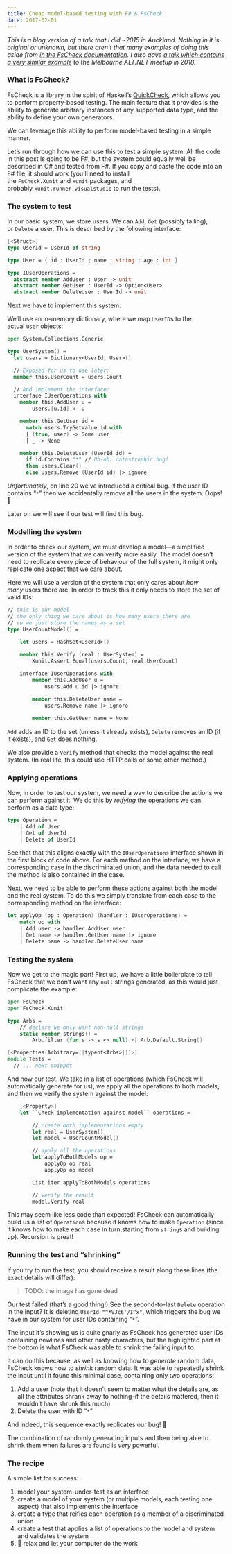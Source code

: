 ```yaml
---
title: Cheap model-based testing with F# & FsCheck
date: 2017-02-01
---
```

_This is a blog version of a talk that I did ~2015 in Auckland. Nothing in it is original or unknown, but there aren’t that many examples of doing this aside from [in the FsCheck documentation](https://fscheck.github.io/FsCheck/StatefulTesting.html). I also gave [a talk which contains a very similar example](https://www.youtube.com/watch?v=8oALNLdyOyM) to the Melbourne ALT.NET meetup in 2018._
### What is FsCheck?

FsCheck is a library in the spirit of Haskell’s [QuickCheck](https://en.wikipedia.org/wiki/QuickCheck), which allows you to perform property-based testing. The main feature that it provides is the ability to generate arbitrary instances of any supported data type, and the ability to define your own generators.

We can leverage this ability to perform model-based testing in a simple manner.

Let’s run through how we can use this to test a simple system. All the code in this post is going to be F#, but the system could equally well be described in C# and tested from F#. If you copy and paste the code into an F# file, it should work (you’ll need to install the `FsCheck.Xunit` and `xunit` packages, and probably `xunit.runner.visualstudio` to run the tests).

### The system to test

In our basic system, we store users. We can `Add`, `Get` (possibly failing), or `Delete` a user. This is described by the following interface:

```fsharp
[<Struct>]
type UserId = UserId of string

type User = { id : UserId ; name : string ; age : int }

type IUserOperations =
  abstract member AddUser : User -> unit
  abstract member GetUser : UserId -> Option<User>
  abstract member DeleteUser : UserId -> unit
```

Next we have to implement this system.

We’ll use an in-memory dictionary, where we map `UserID`s to the actual `User` objects:

```fsharp
open System.Collections.Generic

type UserSystem() = 
  let users = Dictionary<UserId, User>()

  // Exposed for us to use later:
  member this.UserCount = users.Count

  // And implement the interface:
  interface IUserOperations with
    member this.AddUser u =
        users.[u.id] <- u

    member this.GetUser id =
      match users.TryGetValue id with
      | (true, user) -> Some user
      | _ -> None

    member this.DeleteUser (UserId id) =
      if id.Contains "*" // Uh-oh: catastrophic bug!
      then users.Clear()
      else users.Remove (UserId id) |> ignore
```

_Unfortunately_, on line 20 we’ve introduced a critical bug. If the user ID contains “`*`” then we accidentally remove all the users in the system. Oops! 🤦

Later on we will see if our test will find this bug.

### Modelling the system

In order to check our system, we must develop a model—a simplified version of the system that we can verify more easily. The model doesn’t need to replicate every piece of behaviour of the full system, it might only replicate one aspect that we care about.

Here we will use a version of the system that only cares about _how many_ users there are. In order to track this it only needs to store the set of valid IDs:

```fsharp
// this is our model
// the only thing we care about is how many users there are
// so we just store the names as a set
type UserCountModel() =

    let users = HashSet<UserId>()

    member this.Verify (real : UserSystem) =
        Xunit.Assert.Equal(users.Count, real.UserCount)
        
    interface IUserOperations with
        member this.AddUser u = 
            users.Add u.id |> ignore

        member this.DeleteUser name =
            users.Remove name |> ignore

        member this.GetUser name = None
```

`Add` adds an ID to the set (unless it already exists), `Delete` removes an ID (if it exists), and `Get` does nothing.

We also provide a `Verify` method that checks the model against the real system. (In real life, this could use HTTP calls or some other method.)

### Applying operations

Now, in order to test our system, we need a way to describe the actions we can perform against it. We do this by _reifying_ the operations we can perform as a data type:

```fsharp
type Operation =
    | Add of User
    | Get of UserId
    | Delete of UserId
```

See that that this aligns exactly with the `IUserOperations` interface shown in the first block of code above. For each method on the interface, we have a corresponding case in the discriminated union, and the data needed to call the method is also contained in the case.

Next, we need to be able to perform these actions against both the model and the real system. To do this we simply translate from each case to the corresponding method on the interface:

```fsharp
let applyOp (op : Operation) (handler : IUserOperations) =
    match op with
    | Add user -> handler.AddUser user
    | Get name -> handler.GetUser name |> ignore
    | Delete name -> handler.DeleteUser name
```

### Testing the system

Now we get to the magic part! First up, we have a little boilerplate to tell FsCheck that we don’t want any `null` strings generated, as this would just complicate the example:

```fsharp
open FsCheck
open FsCheck.Xunit

type Arbs = 
    // declare we only want non-null strings
    static member strings() =
        Arb.filter (fun s -> s <> null) <| Arb.Default.String()

[<Properties(Arbitrary=[|typeof<Arbs>|])>]
module Tests =
  // ... next snippet
```

And now our test. We take in a list of operations (which FsCheck will automatically generate for us), we apply all the operations to both models, and then we verify the system against the model:

```fsharp
    [<Property>]
    let ``Check implementation against model`` operations =

        // create both implementations empty
        let real = UserSystem()
        let model = UserCountModel()

        // apply all the operations
        let applyToBothModels op =
            applyOp op real
            applyOp op model

        List.iter applyToBothModels operations

        // verify the result
        model.Verify real
```

This may seem like less code than expected! FsCheck can automatically build us a list of `Operation`s because it knows how to make `Operation` (since it knows how to make each case in turn,starting from `string`s and building up). Recursion is great!

### Running the test and “shrinking”

If you try to run the test, you should receive a result along these lines (the exact details will differ):

> TODO: the image has gone dead

Our test failed (that’s a good thing!) See the second-to-last `Delete` operation in the input? It is deleting `UserId "^*VJc6'/I^x"`, which triggers the bug we have in our system for user IDs containing “`*`”.

The input it’s showing us is quite gnarly as FsCheck has generated user IDs containing newlines and other nasty characters, but the highlighted part at the bottom is what FsCheck was able to shrink the failing input to.

It can do this because, as well as knowing how to _generate_ random data, FsCheck knows how to _shrink_ random data. It was able to repeatedly shrink the input until it found this minimal case, containing only two operations:

1. Add a user (note that it doesn’t seem to matter what the details are, as all the attributes shrank away to nothing–if the details mattered, then it wouldn’t have shrunk this much)
2. Delete the user with ID “`*`”

And indeed, this sequence exactly replicates our bug! 🎉

The combination of randomly generating inputs and then being able to shrink them when failures are found is _very_ powerful.

### The recipe

A simple list for success:

1. model your system-under-test as an interface
2. create a model of your system (or multiple models, each testing one aspect) that also implements the interface
3. create a type that reifies each operation as a member of a discriminated union
4. create a test that applies a list of operations to the model and system and validates the system
5. 💅 relax and let your computer do the work
